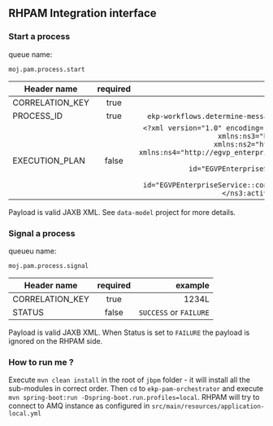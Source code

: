 ## RHPAM Integration interface

### Start a process

queue name:
```
moj.pam.process.start
```

| Header name   |      required      |  example |
|----------|:-------------:|------:|
| CORRELATION_KEY |  true | 1234L |
| PROCESS_ID |    true   |   `ekp-workflows.determine-message` or `ekp-workflows.RetrieveMessage` |
| EXECUTION_PLAN | false |   ```<?xml version="1.0" encoding="UTF-8"?> <ns3:processExecutionPlan xmlns:ns3="http://xmlns.ekp.justiz.de/process" xmlns:ns2="http://xmlns.retrieve.ekp.justiz.de" xmlns:ns4="http://egvp_enterprise.service.ekp.justiz.de/2.12.1/"> <ns3:activities> <ns3:activity id="EGVPEnterpriseService::fetchMessageByNachrichtId" executed="false" /> <ns3:activity id="EGVPEnterpriseService::confirmReception" executed="false" /> </ns3:activities> </ns3:processExecutionPlan>```|

Payload is valid JAXB XML. See `data-model` project for more details.

### Signal a process
queueu name:
```
moj.pam.process.signal
```

| Header name   |      required      |  example |
|----------|:-------------:|------:|
| CORRELATION_KEY |  true | 1234L |
| STATUS |    false   |   `SUCCESS` or `FAILURE` |

Payload is valid JAXB XML. When Status is set to `FAILURE` the payload is ignored on the RHPAM side.


### How to run me ?
Execute  `mvn clean install` in the root of `jbpm` folder - it will install all the sub-modules in correct order.
Then `cd` to `ekp-pam-orchestrator` and execute `mvn spring-boot:run -Dspring-boot.run.profiles=local`. RHPAM will try to connect to AMQ instance as configured in `src/main/resources/application-local.yml`


